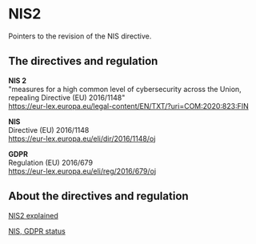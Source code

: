 # NIS2

Pointers to the revision of the NIS directive.


## The directives and regulation

**NIS 2**\
"measures for a high common level of cybersecurity across the Union, repealing Directive (EU) 2016/1148" \
https://eur-lex.europa.eu/legal-content/EN/TXT/?uri=COM:2020:823:FIN

**NIS**\
Directive (EU) 2016/1148\
https://eur-lex.europa.eu/eli/dir/2016/1148/oj

**GDPR**\
Regulation (EU) 2016/679\
https://eur-lex.europa.eu/eli/reg/2016/679/oj


## About the directives and regulation

[NIS2 explained](qa.md)

[NIS, GDPR status](status.md)

